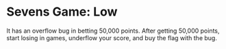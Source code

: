 # Sevens Game: Low

It has an overflow bug in betting 50,000 points. After getting 50,000 points,
start losing in games, underflow your score, and buy the flag with the bug.